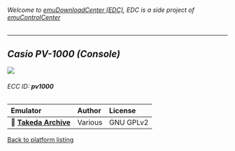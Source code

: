 ###### Welcome to [emuDownloadCenter (EDC)](https://github.com/PhoenixInteractiveNL/emuDownloadCenter/wiki/), EDC is a side project of [emuControlCenter](https://github.com/PhoenixInteractiveNL/emuControlCenter/wiki/)
***
## _Casio PV-1000 (Console)_
![](https://raw.githubusercontent.com/wiki/PhoenixInteractiveNL/emuDownloadCenter/images_platform/ecc_pv1000_teaser.png)
###### ECC ID: **pv1000**

| Emulator   | Author      | License     |
|:-----------|:------------|:------------|
| :file_folder: [**Takeda Archive**](https://github.com/PhoenixInteractiveNL/emuDownloadCenter/wiki/Emulator-takeda#menu) | Various | GNU GPLv2 |

[Back to platform listing](https://github.com/PhoenixInteractiveNL/emuDownloadCenter/wiki/EDC-Platform-List)
